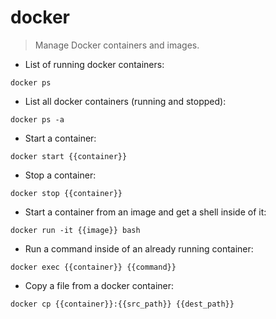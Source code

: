 # docker

> Manage Docker containers and images.

- List of running docker containers:

`docker ps`

- List all docker containers (running and stopped):

`docker ps -a`

- Start a container:

`docker start {{container}}`

- Stop a container:

`docker stop {{container}}`

- Start a container from an image and get a shell inside of it:

`docker run -it {{image}} bash`

- Run a command inside of an already running container:

`docker exec {{container}} {{command}}`

- Copy a file from a docker container:

`docker cp {{container}}:{{src_path}} {{dest_path}}`
